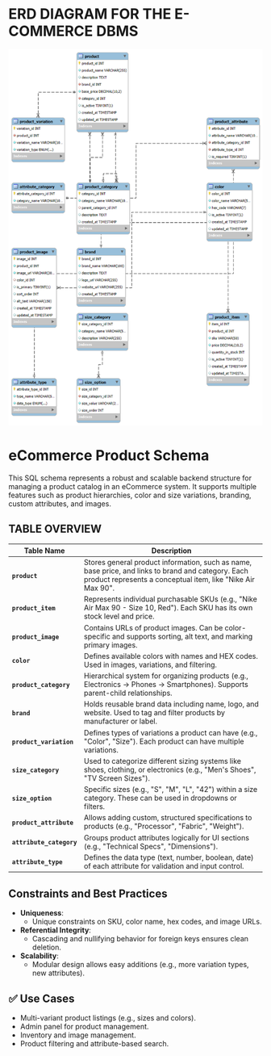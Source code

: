 # ERD DIAGRAM FOR THE E-COMMERCE DBMS

![E-COMMERCE DBMS ERD DIAGRAM](./images/ERD.png)

# eCommerce Product Schema

This SQL schema represents a robust and scalable backend structure for managing a product catalog in an eCommerce system. It supports multiple features such as product hierarchies, color and size variations, branding, custom attributes, and images.

## TABLE OVERVIEW

| Table Name          | Description |
|---------------------|-------------|
| **`product`**           | Stores general product information, such as name, base price, and links to brand and category. Each product represents a conceptual item, like "Nike Air Max 90". |
| **`product_item`**      | Represents individual purchasable SKUs (e.g., "Nike Air Max 90 - Size 10, Red"). Each SKU has its own stock level and price. |
| **`product_image`**     | Contains URLs of product images. Can be color-specific and supports sorting, alt text, and marking primary images. |
| **`color`**             | Defines available colors with names and HEX codes. Used in images, variations, and filtering. |
| **`product_category`**  | Hierarchical system for organizing products (e.g., Electronics → Phones → Smartphones). Supports parent-child relationships. |
| **`brand`**             | Holds reusable brand data including name, logo, and website. Used to tag and filter products by manufacturer or label. |
| **`product_variation`** | Defines types of variations a product can have (e.g., "Color", "Size"). Each product can have multiple variations. |
| **`size_category`**     | Used to categorize different sizing systems like shoes, clothing, or electronics (e.g., "Men's Shoes", "TV Screen Sizes"). |
| **`size_option`**       | Specific sizes (e.g., "S", "M", "L", "42") within a size category. These can be used in dropdowns or filters. |
| **`product_attribute`** | Allows adding custom, structured specifications to products (e.g., "Processor", "Fabric", "Weight"). |
| **`attribute_category`**| Groups product attributes logically for UI sections (e.g., "Technical Specs", "Dimensions"). |
| **`attribute_type`**    | Defines the data type (text, number, boolean, date) of each attribute for validation and input control. |

## Constraints and Best Practices

- **Uniqueness**:
  - Unique constraints on SKU, color name, hex codes, and image URLs.
- **Referential Integrity**:
  - Cascading and nullifying behavior for foreign keys ensures clean deletion.
- **Scalability**:
  - Modular design allows easy additions (e.g., more variation types, new attributes).

  
## ✅ Use Cases

- Multi-variant product listings (e.g., sizes and colors).
- Admin panel for product management.
- Inventory and image management.
- Product filtering and attribute-based search.